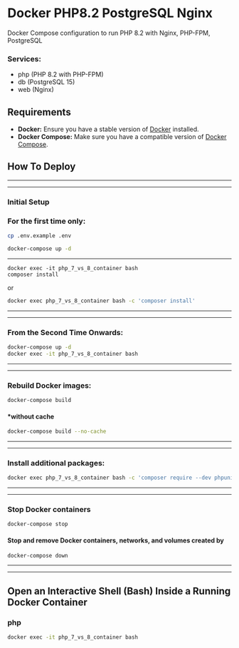 # Docker PHP8.2 PostgreSQL Nginx

Docker Compose configuration to run PHP 8.2 with Nginx, PHP-FPM, PostgreSQL

### Services:

- php (PHP 8.2 with PHP-FPM)
- db (PostgreSQL 15)
- web (Nginx)

## Requirements

- **Docker:** Ensure you have a stable version of [Docker](https://docs.docker.com/engine/install/) installed.
- **Docker Compose:** Make sure you have a compatible version of [Docker Compose](https://docs.docker.com/compose/install/#install-compose).

## How To Deploy

___
___
### Initial Setup

### For the first time only:

```bash
cp .env.example .env
```

```bash
docker-compose up -d
```
---
    docker exec -it php_7_vs_8_container bash
    composer install
or
```bash
docker exec php_7_vs_8_container bash -c 'composer install'
```
___
___
### From the Second Time Onwards:
```bash
docker-compose up -d
docker exec -it php_7_vs_8_container bash
```
___
___
### Rebuild Docker images:
```bash
docker-compose build
```
#### *without cache
```bash
docker-compose build --no-cache
```
___
___
### Install additional packages:
```bash
docker exec php_7_vs_8_container bash -c 'composer require --dev phpunit/phpunit'
```
___
___

### Stop Docker containers
```bash
docker-compose stop
```

#### Stop and remove Docker containers, networks, and volumes created by

```bash
docker-compose down
```
___
___

## Open an Interactive Shell (Bash) Inside a Running Docker Container

### php
```bash
docker exec -it php_7_vs_8_container bash
```
